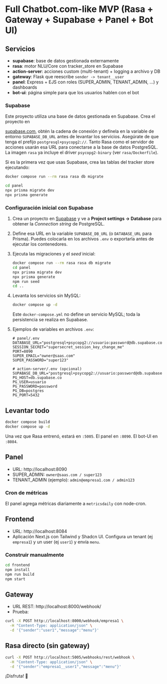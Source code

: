 # Full Chatbot.com-like MVP (Rasa + Gateway + Supabase + Panel + Bot UI)

## Servicios

- **supabase**: base de datos gestionada externamente
- **rasa**: motor NLU/Core con tracker_store en Supabase
- **action-server**: acciones custom (multi-tenant) + logging a archivo y DB
- **gateway**: Flask que reescribe `sender -> tenant__user`
- **panel**: Express + EJS con roles (SUPER_ADMIN, TENANT_ADMIN, ...) y dashboards
- **bot-ui**: página simple para que los usuarios hablen con el bot

### Supabase
Este proyecto utiliza una base de datos gestionada en Supabase. Crea el proyecto en

[supabase.com](https://supabase.com), obtén la cadena de conexión y defínela en la variable de entorno `SUPABASE_DB_URL` antes de levantar los servicios. Asegúrate de que tenga el prefijo `postgresql+psycopg2://`. Tanto Rasa como el servidor de acciones usarán esa URL para conectarse a la base de datos PostgreSQL. La imagen `rasa` ya incluye el driver `psycopg2-binary` (ver `rasa/Dockerfile`).

Si es la primera vez que usas Supabase, crea las tablas del tracker store ejecutando:

```bash
docker compose run --rm rasa rasa db migrate
```

```bash
cd panel
npx prisma migrate dev
npx prisma generate
```

### Configuración inicial con Supabase

1. Crea un proyecto en [Supabase](https://supabase.com) y ve a **Project settings → Database** para obtener la *Connection string* de PostgreSQL.
2. Define esa URL en la variable `SUPABASE_DB_URL` (o `DATABASE_URL` para Prisma). Puedes colocarla en los archivos `.env` o exportarla antes de ejecutar los contenedores.
3. Ejecuta las migraciones y el *seed* inicial:
   ```bash
   docker compose run --rm rasa rasa db migrate
   cd panel
   npx prisma migrate dev
   npx prisma generate
   npm run seed
   cd ..
   ```
4. Levanta los servicios sin MySQL:
   ```bash
   docker compose up -d
   ```
   Este `docker-compose.yml` no define un servicio MySQL; toda la persistencia se realiza en Supabase.

5. Ejemplos de variables en archivos `.env`:
   ```env
   # panel/.env
   DATABASE_URL="postgresql+psycopg2://usuario:password@db.supabase.co:5432/postgres"
   SESSION_SECRET="supersecret_session_key_change_me"
   PORT=8090
   SUPER_EMAIL="owner@saas.com"
   SUPER_PASSWORD="super123"
   ```
   ```env
   # action-server/.env (opcional)
   SUPABASE_DB_URL="postgresql+psycopg2://usuario:password@db.supabase.co:5432/postgres"
   PG_HOST=db.supabase.co
   PG_USER=usuario
   PG_PASSWORD=password
   PG_DB=postgres
   PG_PORT=5432
   ```

## Levantar todo

```bash
docker compose build
docker compose up -d
```

Una vez que Rasa entrenó, estará en `:5005`. El panel en `:8090`. El bot-UI en `:8084`.

## Panel

- URL: http://localhost:8090
- SUPER_ADMIN: `owner@saas.com / super123`
- TENANT_ADMIN (ejemplo): `admin@empresa1.com / admin123`

### Cron de métricas
El panel agrega métricas diariamente a `metricsdaily` con node-cron.

## Frontend

- URL: http://localhost:8084
- Aplicación Next.js con Tailwind y Shadcn UI. Configura un tenant (ej `empresa1`) y un user (ej `user1`) y envía `menu`.

### Construir manualmente

```bash
cd frontend
npm install
npm run build
npm start
```

## Gateway

- URL REST: http://localhost:8000/webhook/<tenant>
- Prueba:
```bash
curl -X POST http://localhost:8000/webhook/empresa1 \
  -H "Content-Type: application/json" \
  -d '{"sender":"user1","message":"menu"}'
```

## Rasa directo (sin gateway)
```bash
curl -X POST http://localhost:5005/webhooks/rest/webhook \
  -H "Content-Type: application/json" \
  -d '{"sender":"empresa1__user1","message":"menu"}'
```

¡Disfruta! 💪
